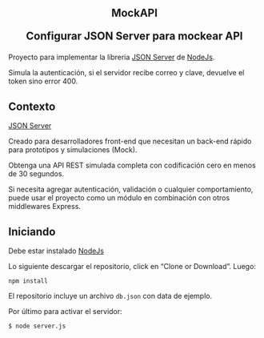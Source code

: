 <h2 align="center">MockAPI

Configurar JSON Server para mockear API</h2>

Proyecto para implementar la líbreria [JSON Server](https://www.npmjs.com/package/json-server) de [NodeJs](https://nodejs.org/es/).

Simula la autenticación, si el servidor recibe correo y clave, devuelve el token sino error 400.


## Contexto

[JSON Server](https://www.npmjs.com/package/json-server)

Creado para desarrolladores front-end que necesitan un back-end rápido para prototipos y simulaciones (Mock).

Obtenga una API REST simulada completa con codificación cero en menos de 30 segundos.

Si necesita agregar autenticación, validación o cualquier comportamiento, puede usar el proyecto como un módulo en combinación con otros middlewares Express.


## Iniciando

Debe estar instalado [NodeJs](https://nodejs.org/es/)

Lo siguiente descargar el repositorio, click en “Clone or Download”. Luego:

```
npm install
```

El repositorio incluye un archivo `db.json` con data de ejemplo.

Por último para activar el servidor:

```sh
$ node server.js
```




